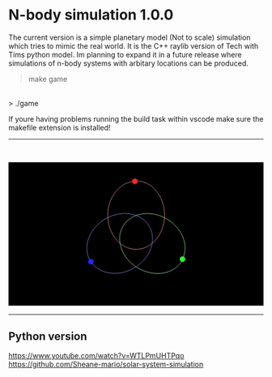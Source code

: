 # N-body simulation 1.0.0

The current version is a simple planetary model (Not to scale) simulation which tries to mimic the real world. It is the C++ raylib version of Tech with Tims python model.
Im planning to expand it in a future release where simulations of n-body systems with arbitary locations can be produced.


> make game
<br>
> ./game
<br>

If youre having problems running the build task within vscode make sure the makefile extension is installed!

---
<br>

<p align="center">
  <img src="preview.jpg" alt="" width="700">
</p>

---
## Python version
https://www.youtube.com/watch?v=WTLPmUHTPqo <br>
https://github.com/Sheane-mario/solar-system-simulation 

